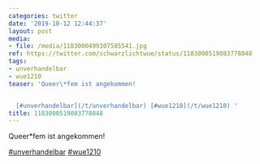 ```yaml
---
categories: twitter
date: '2019-10-12 12:44:37'
layout: post
media:
- file: /media/1183000499307585541.jpg
ref: https://twitter.com/schwarzlichtwue/status/1183000519083778048
tags:
- unverhandelbar
- wue1210
teaser: 'Queer\*fem ist angekommen!


  [#unverhandelbar](/t/unverhandelbar) [#wue1210](/t/wue1210) '
title: 1183000519083778048
---
```

Queer\*fem ist angekommen!

[#unverhandelbar](/t/unverhandelbar) [#wue1210](/t/wue1210) 